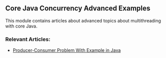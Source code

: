 ## Core Java Concurrency Advanced Examples

This module contains articles about advanced topics about multithreading with core Java.

### Relevant Articles:
- [Producer-Consumer Problem With Example in Java](https://www.baeldung.com/java-producer-consumer-problem)

